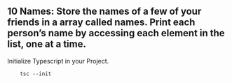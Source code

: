 ## 10 Names: Store the names of a few of your friends in a array called names. Print each person’s name by accessing each element in the list, one at a time.

Initialize Typescript in your Project.

        tsc --init

